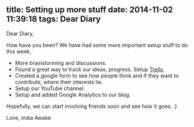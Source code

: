 title: Setting up more stuff
date: 2014-11-02 11:39:18
tags: Dear Diary
---

Dear Diary,

How have you been? We have had some more important setup stuff to do this week.

- More brainstorming and discussions.
- Found a great way to track our ideas, progress. Setup [Trello](https://trello.com/).
- Created a google form to see how people think and if they want to contribute, where their interests lie.
- Setup our YouTube channel. 
- Setup and added Google Analytics to our blog.

Hopefully, we can start involving friends soon and see how it goes. :)

Love,
India Awake

